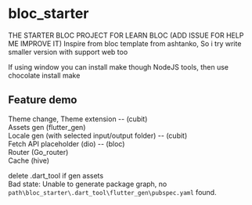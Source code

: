 # bloc_starter

THE STARTER BLOC PROJECT FOR LEARN BLOC (ADD ISSUE FOR HELP ME IMPROVE IT)
Inspire from bloc template from ashtanko, So i try write smaller version with support web too

If using window you can install make though NodeJS tools, then use chocolate install make

## Feature demo

Theme change, Theme extension -- (cubit)   <br>
Assets gen (flutter_gen)  <br>
Locale gen (with selected input/output folder) -- (cubit)   <br>
Fetch API placeholder (dio) -- (bloc)   <br>
Router (Go_router)   <br>
Cache (hive)   <br>


delete .dart_tool if gen assets  <br> 
Bad state: Unable to generate package graph, no `path\bloc_starter\.dart_tool\flutter_gen\pubspec.yaml` found.  <br>
